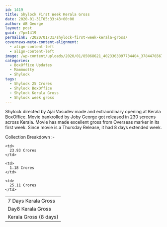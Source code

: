 ```yaml
---
id: 1419
title: Shylock First Week Kerala Gross
date: 2020-01-31T05:33:43+00:00
author: AB George
layout: post
guid: /?p=1419
permalink: /2020/01/31/shylock-first-week-kerala-gross/
covernews-meta-content-alignment:
  - align-content-left
  - align-content-left
image: /wp-content/uploads/2020/01/85068621_4023363097734404_3784476567053271040_n.jpg
categories:
  - BoxOffice Updates
  - Mammootty
  - Shylock
tags:
  - Shylock 25 Crores
  - Shylock BoxOffice
  - Shylock Kerala Gross
  - Shylock week gross
---
```

Shylock directed by Ajai Vasudev made and extraordinary opening at Kerala BoxOffice. Movie bankrolled by Joby George got released in 230 screens across Kerala. Movie has made excellent gross from Overseas marker in its first week. Since movie is a Thursday Release, it had 8 days extended week.

Collection Breakdown :-

<table class="wp-block-table">
  <tr>
    <td>
      7 Days Kerala Gross
    </td>
    
    <td>
      23.93 Crores
    </td>
  </tr>
  
  <tr>
    <td>
      Day8 Kerala Gross
    </td>
    
    <td>
      1.18 Crores
    </td>
  </tr>
  
  <tr>
    <td>
      Kerala Gross (8 days)
    </td>
    
    <td>
      25.11 Crores
    </td>
  </tr>
</table>